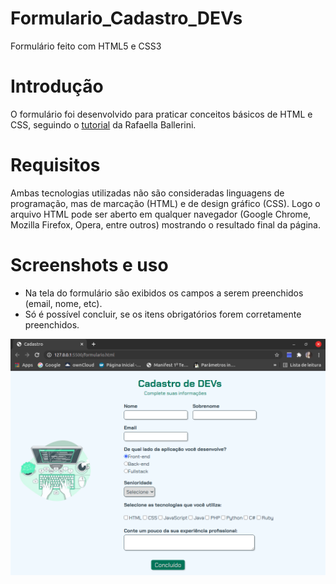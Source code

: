 # Formulario_Cadastro_DEVs
Formulário feito com HTML5 e CSS3

# Introdução
O formulário foi desenvolvido para praticar conceitos básicos de HTML e CSS, seguindo o [tutorial](https://www.youtube.com/watch?v=wwqOJ2o84S4) da Rafaella Ballerini.

# Requisitos
Ambas tecnologias utilizadas não são consideradas linguagens de programação, mas de marcação (HTML) e de design gráfico (CSS). 
Logo o arquivo HTML pode ser aberto em qualquer navegador (Google Chrome, Mozilla Firefox, Opera, entre outros) mostrando o resultado final da página.

# Screenshots e uso

- Na tela do formulário são exibidos os campos a serem preenchidos (email, nome, etc).
- Só é possível concluir, se os itens obrigatórios forem corretamente preenchidos.

![screenshot formulário](https://github.com/ClaraNs/Formulario_Cadastro_DEVs/blob/master/captura_formulario.png)
